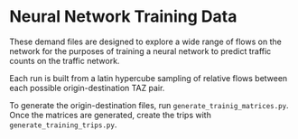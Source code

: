 # Neural Network Training Data

These demand files are designed to explore a wide range of flows on the network for the purposes of training a neural network to predict traffic counts on the traffic network.

Each run is built from a latin hypercube sampling of relative flows between each possible origin-destination TAZ pair.

To generate the origin-destination files, run `generate_trainig_matrices.py`.  Once the matrices are generated, create the trips with `generate_training_trips.py`.
